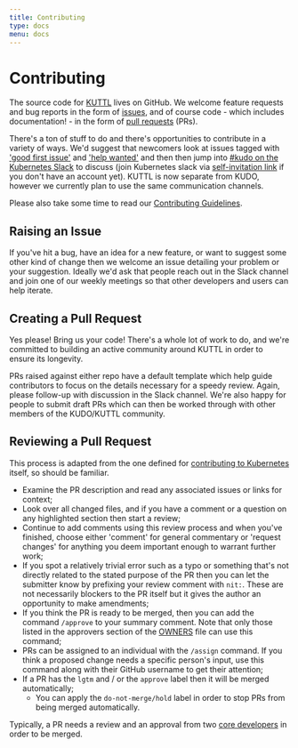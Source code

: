 ```yaml
---
title: Contributing
type: docs
menu: docs
---
```


# Contributing

The source code for [KUTTL](https://github.com/kudobuilder/kuttl) lives on GitHub. We welcome feature requests and bug reports in the form of [issues](https://help.github.com/en/articles/about-issues), and of course code - which includes documentation! - in the form of [pull requests](https://help.github.com/en/articles/about-pull-requests) (PRs).

There's a ton of stuff to do and there's opportunities to contribute in a variety of ways. We'd suggest that newcomers look at issues tagged with ['good first issue'](https://github.com/kudobuilder/kuttl/issues?q=is%3Aissue+is%3Aopen+label%3A%22good+first+issue%22) and ['help wanted'](https://github.com/kudobuilder/kuttl/issues?q=is%3Aissue+is%3Aopen+label%3A%22help+wanted%22) and then then jump into [#kudo on the Kubernetes Slack](https://kubernetes.slack.com/messages/kudo/) to discuss (join Kubernetes slack via [self-invitation link](https://slack.k8s.io/) if you don't have an account yet).  KUTTL is now separate from KUDO, however we currently plan to use the same communication channels.

Please also take some time to read our [Contributing Guidelines](https://github.com/kudobuilder/kuttl/blob/master/CONTRIBUTING.md).

## Raising an Issue

If you've hit a bug, have an idea for a new feature, or want to suggest some other kind of change then we welcome an issue detailing your problem or your suggestion. Ideally we'd ask that people reach out in the Slack channel and join one of our weekly meetings so that other developers and users can help iterate.

## Creating a Pull Request

Yes please! Bring us your code! There's a whole lot of work to do, and we're committed to building an active community around KUTTL in order to ensure its longevity.

PRs raised against either repo have a default template which help guide contributors to focus on the details necessary for a speedy review. Again, please follow-up with discussion in the Slack channel. We're also happy for people to submit draft PRs which can then be worked through with other members of the KUDO/KUTTL community.

## Reviewing a Pull Request

This process is adapted from the one defined for [contributing to Kubernetes](https://kubernetes.io/docs/contribute/intermediate/#review-a-pr) itself, so should be familiar.

* Examine the PR description and read any associated issues or links for context;
* Look over all changed files, and if you have a comment or a question on any highlighted section then start a review;
* Continue to add comments using this review process and when you've finished, choose either 'comment' for general commentary or 'request changes' for anything you deem important enough to warrant further work;
* If you spot a relatively trivial error such as a typo or something that's not directly related to the stated purpose of the PR then you can let the submitter know by prefixing your review comment with `nit:`. These are not necessarily blockers to the PR itself but it gives the author an opportunity to make amendments;
* If you think the PR is ready to be merged, then you can add the command `/approve` to your summary comment. Note that only those listed in the approvers section of the [OWNERS](https://github.com/kudobuilder/kudo/blob/master/OWNERS) file can use this command;
* PRs can be assigned to an individual with the `/assign` command. If you think a proposed change needs a specific person's input, use this command along with their GitHub username to get their attention;
* If a PR has the `lgtm` and / or the `approve` label then it will be merged automatically;
  * You can apply the `do-not-merge/hold` label in order to stop PRs from being merged automatically.

Typically, a PR needs a review and an approval from two [core developers](https://github.com/orgs/kudobuilder/people) in order to be merged.
